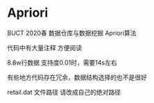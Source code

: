 # Apriori
BUCT 2020春 数据仓库与数据挖掘 Apriori算法

代码中有大量注释 方便阅读 

8.8w行数据 支持度0.01时，需要14s左右

有些地方代码存在冗余，数据结构选择的也不是很好

retail.dat 文件路径 请改成自己的绝对路径

